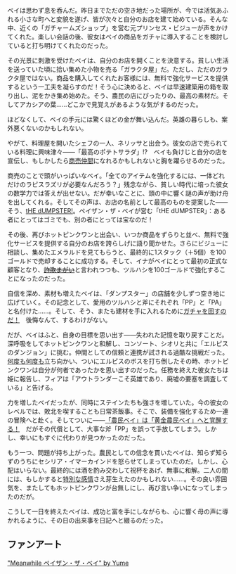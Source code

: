 <!-- title: ペイザン・ザ・ベイ -->
<!-- status: 生存 -->

ベイは思わず息を呑んだ。昨日までただの空き地だった場所が、今では活気あふれる小さな町へと変貌を遂げ、皆が次々と自分のお店を建て始めている。そんな中、近くの「ガチャームズショップ」を営む元プリンセス・ビジューが声をかけてくれた。楽しい会話の後、彼女はベイの商品をガチャに導入することを検討していると打ち明けてくれたのだった。

その光景に刺激を受けたベイは、自分のお店を開くことを決意する。貧しい生活を送っていた頃に拾い集めた小物を売る「ガラクタ屋」だ。ただし、ただのガラクタ屋ではない。商品を購入してくれたお客様には、無料で強化サービスを提供するという一工夫を凝らすのだ！そう心に決めると、ベイは早速建築用の箱を取り出し、泥をかき集め始めた。そう、農民の店にぴったりの、最高の素材だ。そしてアカシアの葉……どこかで見覚えがあるような気がするのだった。

ほどなくして、ベイの手元には驚くほどの金が舞い込んだ。英雄の暮らしも、案外悪くないのかもしれない。

やがて、料理屋を開いたシェフの一人、ネリッサと出会う。彼女の店で売られている料理に興味津々――「最高のポテトサラダ」!?　ベイも負けじと自分の店を宣伝し、もしかしたら[商売仲間](https://youtu.be/Tiq2wmF-NfQ?t=1125)になれるかもしれないと胸を躍らせるのだった。

商売のことで頭がいっぱいなベイ。「全てのアイテムを強化するには、一体どれだけのラピスラズリが必要なんだろう？」残念ながら、貧しい時代に培った彼女の数学力では答えが出せない。だが幸いなことに、頭の中に響く謎の声が助け舟を出してくれる。そしてその声は、お店の名前として最高のものを提案した――そう、[tHE dUMPSTER!](https://youtu.be/Tiq2wmF-NfQ?t=1764)。ペイザン・ザ・ベイが営む「tHE dUMPSTER」：ある者にとってはゴミでも、別の者にとっては宝なのだ！

その後、再びホットピンクワンと出会い、いつか商品をずらりと並べ、無料で強化サービスを提供する自分のお店を誇らしげに語り聞かせた。さらにビジューに相談し、集めたエメラルドを見てもらうと、最終的に1スタック（＋5個）を100ゴールドで売却することに成功する。そして、イナがベイにとって最初の正式な顧客となり、[~~詐欺まがい~~](https://youtu.be/Tiq2wmF-NfQ?t=2714)と言われつつも、ツルハシを100ゴールドで強化することになったのだった。

自信を深め、素材も増えたベイは、「ダンプスター」の店舗を少しずつ空き地に広げていく。その記念として、愛用のツルハシと斧にそれぞれ「PP」と「PA」と名付けた……。そして、そう、またも建材を手に入れるために[ガチャを回すのだ！](https://youtu.be/Tiq2wmF-NfQ?t=3602)　後悔なんて、するわけがない。

だが、ベイはふと、自身の目標を思い出す――失われた記憶を取り戻すことだ。深呼吸をしてホットピンクワンと和解し、コンソート、シオリと共に「エルピスのダンジョン」に挑む。仲間としての信頼と連携が試される過酷な挑戦だった。[何度も何度も](https://youtu.be/Tiq2wmF-NfQ?t=6308)立ち向かい、ついにエルピスのボスを打ち倒したその時、ホットピンクワンは自分が何者であったかを思い出すのだった。任務を終えた彼女たちは姫に報告し、フィアは「アウトランダーこそ英雄であり、廃墟の要塞を調査している」と告げる。

力を増したベイだったが、同時にステインたちも強さを増していた。今の彼女のレベルでは、敗北を喫することも日常茶飯事。そこで、装備を強化するため一連の冒険へと赴く。そしてついに――[「農民ベイ」は「黄金農民ベイ」へと覚醒する！](https://youtu.be/Tiq2wmF-NfQ?t=9443)　だがその代償として、大事な斧「PP」を誤って手放してしまう。しかし、幸いにもすぐに代わりが見つかったのだった。

もう一つ、問題が持ち上がった。農民としての信念を貫いたベイは、知らず知らずのうちにセシリア・イマーカインドを怒らせてしまっていたのだ。しかし、心配はいらない。最終的には酒を酌み交わして祝杯をあげ、無事に和解。二人の間には、もしかすると[特別な感情](https://youtu.be/Tiq2wmF-NfQ?t=10425)さえ芽生えたのかもしれない……。その良い雰囲気を、またしてもホットピンクワンが台無しにし、再び言い争いになってしまったのだが。

こうして一日を終えたベイは、成功と富を手にしながらも、心に響く母の声に導かれるように、その日の出来事を日記へと綴るのだった。

## ファンアート

["Meanwhile ペイザン・ザ・ベイ" by Yume](https://x.com/Yume_ato29/status/1919498300232982554)
